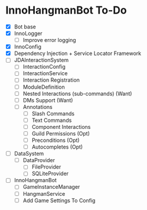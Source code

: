 # InnoHangmanBot To-Do
- [x] Bot base
- [x] InnoLogger
  - [ ] Improve error logging
- [x] InnoConfig
- [x] Dependency Injection + Service Locator Framework
- [ ] JDAInteractionSystem
  - [ ] InteractionConfig
  - [ ] InteractionService
  - [ ] Interaction Registration
  - [ ] ModuleDefinition
  - [ ] Nested Interactions (sub-commands) (Want)
  - [ ] DMs Support (Want)
  - [ ] Annotations
    - [ ] Slash Commands
    - [ ] Text Commands
    - [ ] Component Interactions
    - [ ] Guild Permissions (Opt)
    - [ ] Preconditions (Opt)
    - [ ] Autocompletes (Opt)
- [ ] DataSystem
  - [ ] DataProvider
    - [ ] FileProvider
    - [ ] SQLiteProvider
- [ ] InnoHangmanBot
  - [ ] GameInstanceManager
  - [ ] HangmanService
  - [ ] Add Game Settings To Config
